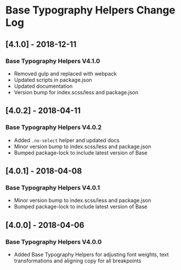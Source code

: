 # Base Typography Helpers Change Log

## [4.1.0] - 2018-12-11
### Base Typography Helpers V4.1.0
- Removed gulp and replaced with webpack
- Updated scripts in package.json
- Updated documentation
- Version bump for index.scss/less and package.json

## [4.0.2] - 2018-04-11
### Base Typography Helpers V4.0.2
- Added `.no-select` helper and updated docs
- Minor version bump to index.scss/less and package.json
- Bumped package-lock to include latest version of Base

## [4.0.1] - 2018-04-08
### Base Typography Helpers V4.0.1
- Minor version bump to index.scss/less and package.json
- Bumped package-lock to include latest version of Base

## [4.0.0] - 2018-04-06
### Base Typography Helpers V4.0.0
- Added Base Typography Helpers for adjusting font weights, text transformations and aligning copy for all breakpoints
